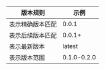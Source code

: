 

| 版本规则         | 示例        |
| ---------------- | ----------- |
| 表示精确版本匹配 | 0.0.1       |
| 表示后续版本匹配 | 0.0.1+      |
| 表示最新版本     | latest      |
| 表示版本范围     | 0.1.0-0.2.0 |